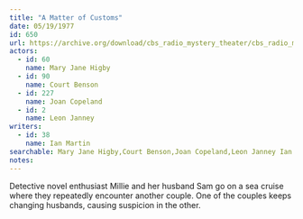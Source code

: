 ```yaml
---
title: "A Matter of Customs"
date: 05/19/1977
id: 650
url: https://archive.org/download/cbs_radio_mystery_theater/cbs_radio_mystery_theater-0601-0650.zip/cbs_radio_mystery_theater-0601-0650%2Fcbsrmt_0650_a_matter_of_customs.mp3
actors:  
  - id: 60
    name: Mary Jane Higby  
  - id: 90
    name: Court Benson  
  - id: 227
    name: Joan Copeland  
  - id: 2
    name: Leon Janney
writers:  
  - id: 38
    name: Ian Martin
searchable: Mary Jane Higby,Court Benson,Joan Copeland,Leon Janney Ian Martin
notes:  
---
```

Detective novel enthusiast Millie and her husband Sam go on a sea cruise where they repeatedly encounter another couple. One of the couples keeps changing husbands, causing suspicion in the other.